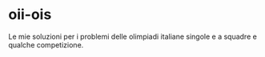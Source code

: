 # oii-ois
Le mie soluzioni per i problemi delle olimpiadi italiane singole e a squadre e qualche competizione.
